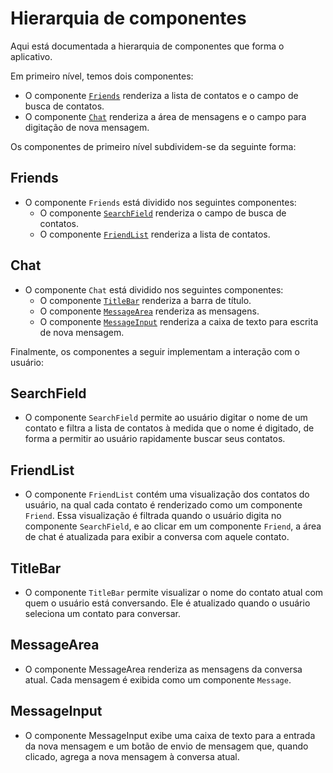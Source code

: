 # Hierarquia de componentes

Aqui está documentada a hierarquia de componentes que forma o aplicativo.

Em primeiro nível, temos dois componentes:

- O componente [`Friends`](#friends) renderiza a lista de contatos
e o campo de busca de contatos.
- O componente [`Chat`](#chat) renderiza a área de mensagens e o
campo para digitação de nova mensagem.

Os componentes de primeiro nível subdividem-se da seguinte forma:

## Friends

- O componente `Friends` está dividido nos seguintes componentes:
    * O componente [`SearchField`](#searchfield) renderiza o campo de
busca de contatos.
    * O componente [`FriendList`](#friendlist) renderiza a lista de contatos.

## Chat

- O componente `Chat` está dividido nos seguintes componentes:
    * O componente [`TitleBar`](#titlebar) renderiza a barra de título.
    * O componente [`MessageArea`](#messagearea) renderiza as mensagens.
    * O componente [`MessageInput`](#messageinput) renderiza a caixa de texto
para escrita de nova mensagem.

Finalmente, os componentes a seguir implementam a interação com o usuário:

## SearchField

- O componente `SearchField` permite ao usuário digitar o nome de um contato
e filtra a lista de contatos à medida que o nome é digitado, de forma a
permitir ao usuário rapidamente buscar seus contatos.

## FriendList

- O componente `FriendList` contém uma visualização dos contatos do usuário,
na qual cada contato é renderizado como um componente `Friend`. Essa
visualização é filtrada quando o usuário digita no componente `SearchField`,
e ao clicar em um componente `Friend`, a área de chat é atualizada para
exibir a conversa com aquele contato.

## TitleBar

- O componente `TitleBar` permite visualizar o nome do contato atual com
quem o usuário está conversando. Ele é atualizado quando o usuário seleciona
um contato para conversar.

## MessageArea

- O componente MessageArea renderiza as mensagens da conversa atual. Cada
mensagem é exibida como um componente `Message`.

## MessageInput

- O componente MessageInput exibe uma caixa de texto para a entrada da nova
mensagem e um botão de envio de mensagem que, quando clicado, agrega a nova
mensagem à conversa atual. 

